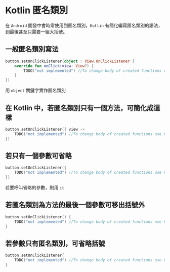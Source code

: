 # Kotlin 匿名類別

在 `Android` 開發中會時常使用到匿名類別，`Kotlin` 有簡化編寫匿名類別的語法，到最後甚至只需要一組大括號。

## 一般匿名類別寫法

```kotlin
button.setOnClickListener(object : View.OnClickListener {
    override fun onClick(view: View?) {
        TODO("not implemented") //To change body of created functions use File | Settings | File Templates.
    }
})
```

用 `object` 關鍵字實作匿名類別

## 在 Kotlin 中，若匿名類別只有一個方法，可簡化成這樣

```kotlin
button.setOnClickListener({ view ->
    TODO("not implemented") //To change body of created functions use File | Settings | File Templates.
})
```

## 若只有一個參數可省略

```kotlin
button.setOnClickListener({
    TODO("not implemented") //To change body of created functions use File | Settings | File Templates.
})
```

若要呼叫省略的參數，則用 `it`

## 若匿名類別為方法的最後一個參數可移出括號外

```kotlin
button.setOnClickListener() {
    TODO("not implemented") //To change body of created functions use File | Settings | File Templates.
}
```

## 若參數只有匿名類別，可省略括號

```kotlin
button.setOnClickListener{
    TODO("not implemented") //To change body of created functions use File | Settings | File Templates.
}
```
